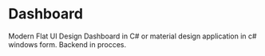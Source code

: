 # Dashboard
Modern Flat UI Design Dashboard in C# or material design application in c# windows form.
Backend in procces.
